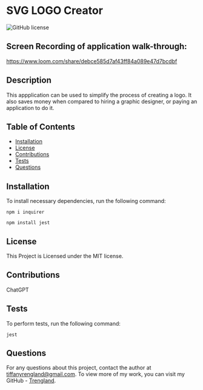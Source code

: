 # SVG LOGO Creator
![GitHub license](https://img.shields.io/badge/license-MIT-blue.svg)

## Screen Recording of application walk-through:
https://www.loom.com/share/debce585d7af43ff84a089e47d7bcdbf


## Description

This appplication can be used to simplify the process of creating a logo.
It also saves money when compared to hiring a graphic designer, or paying an application to do it.


## Table of Contents

* [Installation](#installation)
* [License](#license)
* [Contributions](#contributions)
* [Tests](#tests)
* [Questions](#questions)


## Installation

To install necessary dependencies, run the following command: 

```
npm i inquirer
```

```
npm install jest
```

## License
    
This Project is Licensed under the MIT license.


## Contributions

ChatGPT


## Tests

To perform tests, run the following command:

```
jest
```


## Questions

For any questions about this project, contact the author at tiffanyrengland@gmail.com. 
To view more of my work, you can visit my GitHub - [Trengland](https://www.github.com/Trengland/).
